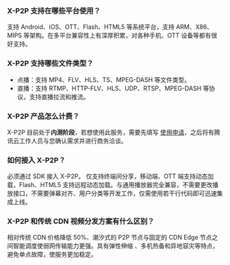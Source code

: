 [](id:que1)
### X-P2P 支持在哪些平台使用？

支持 Android、iOS、OTT、Flash、HTML5 等系统平台，支持 ARM、X86、MIPS 等架构。在多平台兼容性上有深厚积累，对各种手机、OTT 设备等都有很好支持。

[](id:que2)
### X-P2P 支持哪些文件类型？
- 点播：支持 MP4、FLV、HLS、TS、MPEG-DASH 等文件类型。
- 直播：支持 RTMP、HTTP-FLV、HLS、UDP、RTSP、MPEG-DASH 等协议，支持直播拉流和推流。

[](id:que3)
### X-P2P 产品怎么计费？
X-P2P 目前处于**内测阶段**，若想使用此服务，需要先填写 [使用申请](https://cloud.tencent.com/apply/p/npwwbfakdis)，之后将有腾讯云工作人员与您确认需求并进行商务洽谈。

[](id:que4)
### 如何接入 X-P2P？
必须通过 SDK 接入 X-P2P。
仅支持终端间分享，移动端、OTT 端支持动态加载，Flash、HTML5 支持远程动态加载。与通用播放器完全兼容，不需要更改播放接口，不需要弹幕对齐、用户分类等开发工作，仅需使用若干行代码即可迅速集成上线。

[](id:que5)
### X-P2P 和传统 CDN 视频分发方案有什么区别？

相对传统 CDN 价格降低 50%、潮汐式的 P2P 节点与固定的 CDN Edge 节点之间智能调度使弱网传输能力更强。具有弹性伸缩 、多机热备和异地容灾等特点，避免单点故障，使服务更加稳定。

